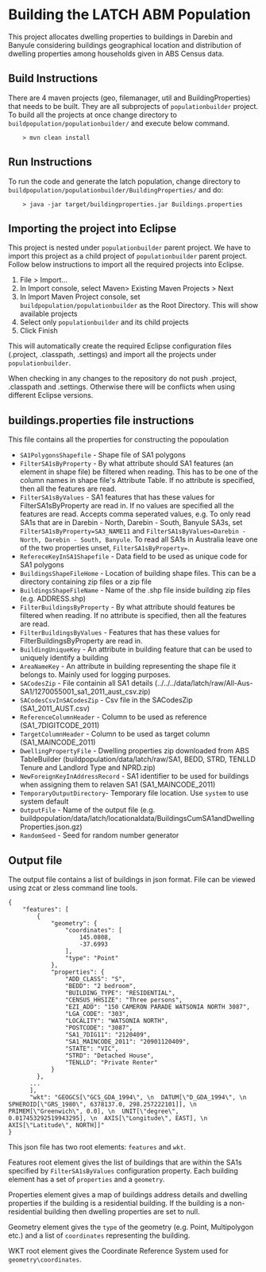 # Building the LATCH ABM Population 

This project allocates dwelling properties to buildings in Darebin and Banyule considering buildings geographical location and distribution of dwelling properties among households given in ABS Census data.

## Build Instructions

There are 4 maven projects (geo, filemanager, util and BuildingProperties) that needs to be built. They are all subprojects of `populationbuilder` project. To build all the projects at once change directory to `buildpopulation/populationbuilder/` and execute below command.

        > mvn clean install

## Run Instructions

To run the code and generate the latch population, change directory to `buildpopulation/populationbuilder/BuildingProperties/` and do:

        > java -jar target/buildingproperties.jar Buildings.properties
 
## Importing the project into Eclipse

This project is nested under `populationbuilder` parent project. We have to import this project as a child project of `populationbuilder` parent project. Follow below instructions to import all the required projects into Eclipse.

   1. File > Import...
   2. In Import console, select Maven> Existing Maven Projects > Next
   3. In Import Maven Project console, set `buildpopulation/populationbuilder` as the Root Directory. This will show available projects
   4. Select only `populationbuilder` and its child projects
   5. Click Finish
  
This will automatically create the required Eclipse configuration files (.project, .classpath, .settings) and import all the projects under `populationbuilder`.

When checking in any changes to the repository do not push .project, .classpath and .settings. Otherwise there will be conflicts when using different Eclipse versions.

## buildings.properties file instructions

This file contains all the properties for constructing the popoulation

  * `SA1PolygonsShapefile` - Shape file of SA1 polygons
  * `FilterSA1sByProperty` - By what attribute should SA1 features (an element in shape file) be filtered when reading. This has to be one of the column names in shape file's Attribute Table. If no attribute is specified, then all the features are read.
  * `FilterSA1sByValues` - SA1 features that has these values for FilterSA1sByProperty are read in. If no values are specified all the features are read. Accepts comma seperated values, e.g. To only read SA1s that are in Darebin - North, Darebin - South, Banyule SA3s, set `FilterSA1sByProperty=SA3_NAME11` and `FilterSA1sByValues=Darebin - North, Darebin - South, Banyule`. To read all SA1s in Australia leave one of the two properties unset, `FilterSA1sByProperty=`.
  * `RefereceKeyInSA1Shapefile` - Data field to be used as unique code for SA1 polygons
  * `BuildingsShapeFileHome` - Location of building shape files. This can be a directory containing zip files or a zip file
  * `BuildingsShapeFileName` - Name of the .shp file inside building zip files (e.g. ADDRESS.shp) 
  * `FilterBuildingsByProperty` - By what attribute should features be filtered when reading. If no attribute is specified, then all the features are read.
  * `FilterBuildingsByValues` - Features that has these values for FilterBuildingsByProperty are read in.
  * `BuildingUniqueKey` - An attribute in building feature that can be used to uniquely identify a building
  * `AreaNameKey` - An attribute in building representing the shape file it belongs to. Mainly used for logging purposes.
  * `SACodesZip` - File containin all SA1 details (../../../data/latch/raw/All-Aus-SA1/1270055001_sa1_2011_aust_csv.zip)
  * `SACodesCsvInSACodesZip` - Csv file in the SACodesZip (SA1_2011_AUST.csv)
  * `ReferenceColumnHeader` - Column to be used as reference (SA1_7DIGITCODE_2011)
  * `TargetColumnHeader` - Column to be used as target column (SA1_MAINCODE_2011)
  * `DwellingPropertyFile` - Dwelling properties zip downloaded from ABS TableBuilder (buildpopulation/data/latch/raw/SA1, BEDD, STRD, TENLLD Tenure and Landlord Type and NPRD.zip)
  * `NewForeignKeyInAddressRecord` - SA1 identifier to be used for buildings when assigning them to relaven SA1 (SA1_MAINCODE_2011)
  * `TemporaryOutputDirectory`- Temporary file location. Use `system` to use system default
  * `OutputFile` - Name of the output file (e.g. buildpopulation/data/latch/locationaldata/BuildingsCumSA1andDwellingProperties.json.gz)
  * `RandomSeed` - Seed for random number generator
  
## Output file

The output file contains a list of buildings in json format. File can be viewed using zcat or zless command line tools. 
```
{
    "features": [
        {
            "geometry": {
                "coordinates": [
                    145.0808,
                    -37.6993
                ],
                "type": "Point"
            },
            "properties": {
                "ADD_CLASS": "S",
                "BEDD": "2 bedroom",
                "BUILDING_TYPE": "RESIDENTIAL",
                "CENSUS_HHSIZE": "Three persons",
                "EZI_ADD": "150 CAMERON PARADE WATSONIA NORTH 3087",
                "LGA_CODE": "303",
                "LOCALITY": "WATSONIA NORTH",
                "POSTCODE": "3087",
                "SA1_7DIG11": "2120409",
                "SA1_MAINCODE_2011": "20901120409",
                "STATE": "VIC",
                "STRD": "Detached House",
                "TENLLD": "Private Renter"
            }
        },
      ...
      ],
      "wkt": "GEOGCS[\"GCS_GDA_1994\", \n  DATUM[\"D_GDA_1994\", \n    SPHEROID[\"GRS_1980\", 6378137.0, 298.257222101]], \n  PRIMEM[\"Greenwich\", 0.0], \n  UNIT[\"degree\", 0.017453292519943295], \n  AXIS[\"Longitude\", EAST], \n  AXIS[\"Latitude\", NORTH]]"
}
```
This json file has two root elements: `features` and `wkt`. 

Features root element gives the list of buildings that are within the SA1s specified by `FilterSA1sByValues` configuration property. Each building element has a set of `properties` and a `geometry`. 

Properties element gives a map of buildings address details and dwelling properties if the building is a residential building. If the building is a non-residential building then dwelling properties are set to null. 

Geometry element gives the `type` of the geometry (e.g. Point, Multipolygon etc.) and a list of `coordinates` representing the building.

WKT root element gives the Coordinate Reference System used for `geometry\coordinates`.